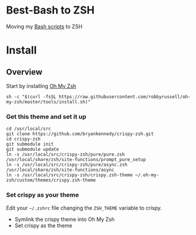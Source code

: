 # Best-Bash to ZSH
Moving my [Bash scripts](https://github.com/bryankennedy/best-bash) to ZSH

# Install
## Overview
Start by installing [ Oh My Zsh ](http://ohmyz.sh/)
```
sh -c "$(curl -fsSL https://raw.githubusercontent.com/robbyrussell/oh-my-zsh/master/tools/install.sh)"
```

### Get this theme and set it up
```
cd /usr/local/src
git clone https://github.com/bryankennedy/crispy-zsh.git
cd crispy-zsh
git submodule init
git submodule update
ln -s /usr/local/src/crispy-zsh/pure/pure.zsh /usr/local/share/zsh/site-functions/prompt_pure_setup
ln -s /usr/local/src/crispy-zsh/pure/async.zsh /usr/local/share/zsh/site-functions/async
ln -s /usr/local/src/crispy-zsh/crispy.zsh-theme ~/.oh-my-zsh/custom/themes/crispy.zsh-theme
```

### Set crispy as your theme
Edit your `~/.zshrc` file changing the `ZSH_THEME` variable to crispy.

* Symlink the crispy theme into Oh My Zsh
* Set crispy as the theme
